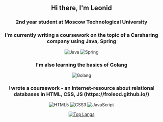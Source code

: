 <div id="header" align="center">
  <h2>Hi there, I'm Leonid</h2> 
  <h3>2nd year student at Moscow Technological University</h3>
  <h3>I'm currently writing a coursework on the topic of a Carsharing company using Java, Spring</h3>
  
  ![Java](https://img.shields.io/badge/java-%23ED8B00.svg?style=for-the-badge&logo=openjdk&logoColor=white) ![Spring](https://img.shields.io/badge/spring-%236DB33F.svg?style=for-the-badge&logo=spring&logoColor=white)

  <h3>I'm also learning the basics of Golang</h3>
  
  ![Golang](https://img.shields.io/badge/Go-%2300ADD8.svg?style=for-the-badge&logo=go&logoColor=white)
  
  <h3>I wrote a coursework - an internet-resource about relational databases in HTML, CSS, JS (https://froleod.github.io/)</h3>
  
  ![HTML5](https://img.shields.io/badge/html5-%23E34F26.svg?style=for-the-badge&logo=html5&logoColor=white) ![CSS3](https://img.shields.io/badge/css3-%231572B6.svg?style=for-the-badge&logo=css3&logoColor=white) ![JavaScript](https://img.shields.io/badge/javascript-%23323330.svg?style=for-the-badge&logo=javascript&logoColor=%23F7DF1E)
  
  [![Top Langs](https://github-readme-stats.vercel.app/api/top-langs/?username=froleod&layout=compact&theme=nord)](https://github.com/froleod/github-readme-stats)
</div>



